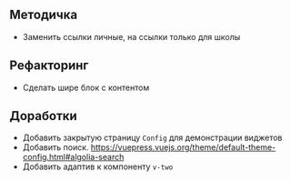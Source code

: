 
## Методичка
- Заменить ссылки личные, на ссылки только для школы

## Рефакторинг
- Сделать шире блок с контентом

## Доработки
- Добавить закрытую страницу `Config` для демонстрации виджетов
- Добавить поиск. https://vuepress.vuejs.org/theme/default-theme-config.html#algolia-search
- Добавить адаптив к компоненту `v-two`
